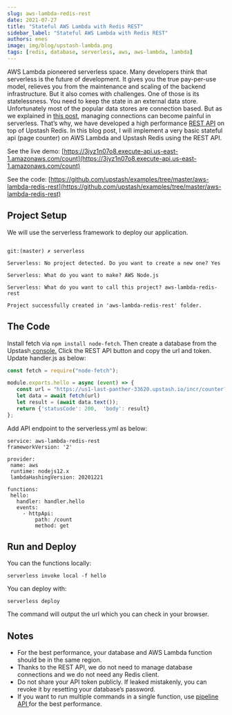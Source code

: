 ```yaml
---
slug: aws-lambda-redis-rest
date: 2021-07-27
title: "Stateful AWS Lambda with Redis REST"
sidebar_label: "Stateful AWS Lambda with Redis REST"
authors: enes
image: img/blog/upstash-lambda.png
tags: [redis, database, serverless, aws, aws-lambda, lambda]
---
```



AWS Lambda pioneered serverless space. Many developers think that serverless is the future of development. It gives you the true pay-per-use model, relieves you from the maintenance and scaling of the backend infrastructure. But it also comes with challenges. One of those is its statelessness. You need to keep the state in an external data store. Unfortunately most of the popular data stores are connection based. But as we explained in [this post](https://blog.upstash.com/serverless-database-connections), managing connections can become painful in serverless. That’s why, we have developed a high performance [REST API](https://docs.upstash.com/features/restapi) on top of Upstash Redis. In this blog post, I will implement a very basic stateful api (page counter) on AWS Lambda and Upstash Redis using the REST API.

<!--truncate-->

See the live demo: [https://3jyz1n07o8.execute-api.us-east-1.amazonaws.com/count](https://3jyz1n07o8.execute-api.us-east-1.amazonaws.com/count)

See the code: [https://github.com/upstash/examples/tree/master/aws-lambda-redis-rest](https://github.com/upstash/examples/tree/master/aws-lambda-redis-rest)

## Project Setup

We will use the serverless framework to deploy our application.

``` shell

git:(master) ✗ serverless

Serverless: No project detected. Do you want to create a new one? Yes

Serverless: What do you want to make? AWS Node.js

Serverless: What do you want to call this project? aws-lambda-redis-rest

Project successfully created in 'aws-lambda-redis-rest' folder.

```


## The Code

Install fetch via `npm install node-fetch`. Then create a database from the Upstash[ console.](https://console.upstash.com/) Click the REST API button and copy the url and token. Update handler.js as below:


``` javascript
const fetch = require("node-fetch");

module.exports.hello = async (event) => {
   const url = "https://us1-last-panther-33620.upstash.io/incr/counter?_token=AACQgMzYyNGM0OGMtZWQ3MC00OTRlLWFmOGEtODc3ZWQxYWQyZGJjZjgyOTlkM2JhNWIxE3OTJlNmE2NGVjNGM=";
   let data = await fetch(url)
   let result = (await data.text());
   return {'statusCode': 200,  'body': result}
};
```


Add API endpoint to the serverless.yml as below:


```
service: aws-lambda-redis-rest
frameworkVersion: '2'

provider:
 name: aws
 runtime: nodejs12.x
 lambdaHashingVersion: 20201221

functions:
 hello:
   handler: handler.hello
   events:
     - httpApi:
         path: /count
         method: get
```



## Run and Deploy

You can the functions locally:

`serverless invoke local -f hello`

You can deploy with:

`serverless deploy`

The command will output the url which you can check in your browser.


## Notes



* For the best performance, your database and AWS Lambda function should be in the same region.
* Thanks to the REST API, we do not need to manage database connections and we do not need any Redis client.
* Do not share your API token publicly. If leaked mistakenly, you can revoke it by resetting your database’s password.
* If you want to run multiple commands in a single function, use [pipeline API ](https://docs.upstash.com/features/restapi#pipelining)for the best performance.
